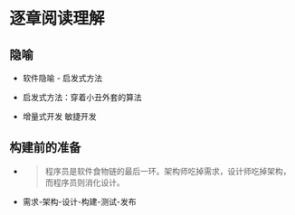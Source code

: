 # 逐章阅读理解
## 隐喻

- 软件隐喻 - 启发式方法

- 启发式方法：穿着小丑外套的算法

- 增量式开发 敏捷开发

## 构建前的准备
- > 程序员是软件食物链的最后一环。架构师吃掉需求，设计师吃掉架构，而程序员则消化设计。

- 需求-架构-设计-构建-测试-发布